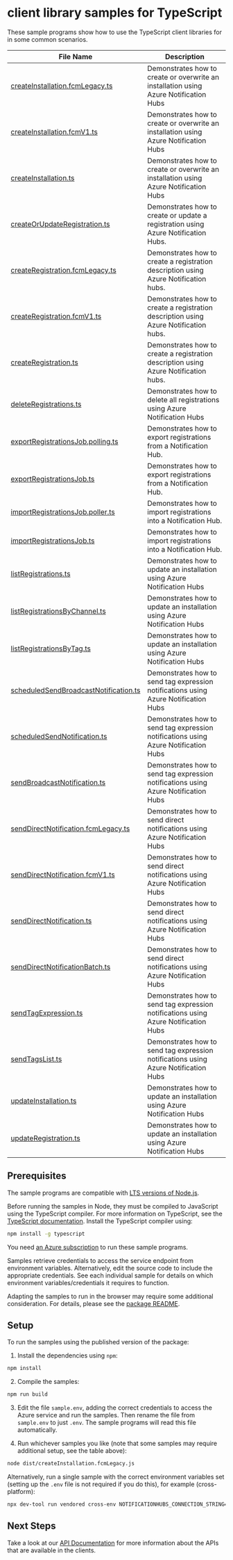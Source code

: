 # client library samples for TypeScript

These sample programs show how to use the TypeScript client libraries for in some common scenarios.

| **File Name**                                                               | **Description**                                                                       |
| --------------------------------------------------------------------------- | ------------------------------------------------------------------------------------- |
| [createInstallation.fcmLegacy.ts][createinstallation.fcmlegacy]             | Demonstrates how to create or overwrite an installation using Azure Notification Hubs |
| [createInstallation.fcmV1.ts][createinstallation.fcmv1]                     | Demonstrates how to create or overwrite an installation using Azure Notification Hubs |
| [createInstallation.ts][createinstallation]                                 | Demonstrates how to create or overwrite an installation using Azure Notification Hubs |
| [createOrUpdateRegistration.ts][createorupdateregistration]                 | Demonstrates how to create or update a registration using Azure Notification Hubs.    |
| [createRegistration.fcmLegacy.ts][createregistration.fcmlegacy]             | Demonstrates how to create a registration description using Azure Notification hubs.  |
| [createRegistration.fcmV1.ts][createregistration.fcmv1]                     | Demonstrates how to create a registration description using Azure Notification hubs.  |
| [createRegistration.ts][createregistration]                                 | Demonstrates how to create a registration description using Azure Notification hubs.  |
| [deleteRegistrations.ts][deleteregistrations]                               | Demonstrates how to delete all registrations using Azure Notification Hubs            |
| [exportRegistrationsJob.polling.ts][exportregistrationsjob.polling]         | Demonstrates how to export registrations from a Notification Hub.                     |
| [exportRegistrationsJob.ts][exportregistrationsjob]                         | Demonstrates how to export registrations from a Notification Hub.                     |
| [importRegistrationsJob.poller.ts][importregistrationsjob.poller]           | Demonstrates how to import registrations into a Notification Hub.                     |
| [importRegistrationsJob.ts][importregistrationsjob]                         | Demonstrates how to import registrations into a Notification Hub.                     |
| [listRegistrations.ts][listregistrations]                                   | Demonstrates how to update an installation using Azure Notification Hubs              |
| [listRegistrationsByChannel.ts][listregistrationsbychannel]                 | Demonstrates how to update an installation using Azure Notification Hubs              |
| [listRegistrationsByTag.ts][listregistrationsbytag]                         | Demonstrates how to update an installation using Azure Notification Hubs              |
| [scheduledSendBroadcastNotification.ts][scheduledsendbroadcastnotification] | Demonstrates how to send tag expression notifications using Azure Notification Hubs   |
| [scheduledSendNotification.ts][scheduledsendnotification]                   | Demonstrates how to send tag expression notifications using Azure Notification Hubs   |
| [sendBroadcastNotification.ts][sendbroadcastnotification]                   | Demonstrates how to send tag expression notifications using Azure Notification Hubs   |
| [sendDirectNotification.fcmLegacy.ts][senddirectnotification.fcmlegacy]     | Demonstrates how to send direct notifications using Azure Notification Hubs           |
| [sendDirectNotification.fcmV1.ts][senddirectnotification.fcmv1]             | Demonstrates how to send direct notifications using Azure Notification Hubs           |
| [sendDirectNotification.ts][senddirectnotification]                         | Demonstrates how to send direct notifications using Azure Notification Hubs           |
| [sendDirectNotificationBatch.ts][senddirectnotificationbatch]               | Demonstrates how to send direct notifications using Azure Notification Hubs           |
| [sendTagExpression.ts][sendtagexpression]                                   | Demonstrates how to send tag expression notifications using Azure Notification Hubs   |
| [sendTagsList.ts][sendtagslist]                                             | Demonstrates how to send tag expression notifications using Azure Notification Hubs   |
| [updateInstallation.ts][updateinstallation]                                 | Demonstrates how to update an installation using Azure Notification Hubs              |
| [updateRegistration.ts][updateregistration]                                 | Demonstrates how to update an installation using Azure Notification Hubs              |

## Prerequisites

The sample programs are compatible with [LTS versions of Node.js](https://github.com/nodejs/release#release-schedule).

Before running the samples in Node, they must be compiled to JavaScript using the TypeScript compiler. For more information on TypeScript, see the [TypeScript documentation][typescript]. Install the TypeScript compiler using:

```bash
npm install -g typescript
```

You need [an Azure subscription][freesub] to run these sample programs.

Samples retrieve credentials to access the service endpoint from environment variables. Alternatively, edit the source code to include the appropriate credentials. See each individual sample for details on which environment variables/credentials it requires to function.

Adapting the samples to run in the browser may require some additional consideration. For details, please see the [package README][package].

## Setup

To run the samples using the published version of the package:

1. Install the dependencies using `npm`:

```bash
npm install
```

2. Compile the samples:

```bash
npm run build
```

3. Edit the file `sample.env`, adding the correct credentials to access the Azure service and run the samples. Then rename the file from `sample.env` to just `.env`. The sample programs will read this file automatically.

4. Run whichever samples you like (note that some samples may require additional setup, see the table above):

```bash
node dist/createInstallation.fcmLegacy.js
```

Alternatively, run a single sample with the correct environment variables set (setting up the `.env` file is not required if you do this), for example (cross-platform):

```bash
npx dev-tool run vendored cross-env NOTIFICATIONHUBS_CONNECTION_STRING="<notificationhubs connection string>" NOTIFICATION_HUB_NAME="<notification hub name>" FCM_REGISTRATION_ID="<fcm registration id>" node dist/createInstallation.fcmLegacy.js
```

## Next Steps

Take a look at our [API Documentation][apiref] for more information about the APIs that are available in the clients.

[createinstallation.fcmlegacy]: https://github.com/Azure/azure-sdk-for-js/blob/main/sdk/notificationhubs/notification-hubs/samples/v2/typescript/src/createInstallation.fcmLegacy.ts
[createinstallation.fcmv1]: https://github.com/Azure/azure-sdk-for-js/blob/main/sdk/notificationhubs/notification-hubs/samples/v2/typescript/src/createInstallation.fcmV1.ts
[createinstallation]: https://github.com/Azure/azure-sdk-for-js/blob/main/sdk/notificationhubs/notification-hubs/samples/v2/typescript/src/createInstallation.ts
[createorupdateregistration]: https://github.com/Azure/azure-sdk-for-js/blob/main/sdk/notificationhubs/notification-hubs/samples/v2/typescript/src/createOrUpdateRegistration.ts
[createregistration.fcmlegacy]: https://github.com/Azure/azure-sdk-for-js/blob/main/sdk/notificationhubs/notification-hubs/samples/v2/typescript/src/createRegistration.fcmLegacy.ts
[createregistration.fcmv1]: https://github.com/Azure/azure-sdk-for-js/blob/main/sdk/notificationhubs/notification-hubs/samples/v2/typescript/src/createRegistration.fcmV1.ts
[createregistration]: https://github.com/Azure/azure-sdk-for-js/blob/main/sdk/notificationhubs/notification-hubs/samples/v2/typescript/src/createRegistration.ts
[deleteregistrations]: https://github.com/Azure/azure-sdk-for-js/blob/main/sdk/notificationhubs/notification-hubs/samples/v2/typescript/src/deleteRegistrations.ts
[exportregistrationsjob.polling]: https://github.com/Azure/azure-sdk-for-js/blob/main/sdk/notificationhubs/notification-hubs/samples/v2/typescript/src/exportRegistrationsJob.polling.ts
[exportregistrationsjob]: https://github.com/Azure/azure-sdk-for-js/blob/main/sdk/notificationhubs/notification-hubs/samples/v2/typescript/src/exportRegistrationsJob.ts
[importregistrationsjob.poller]: https://github.com/Azure/azure-sdk-for-js/blob/main/sdk/notificationhubs/notification-hubs/samples/v2/typescript/src/importRegistrationsJob.poller.ts
[importregistrationsjob]: https://github.com/Azure/azure-sdk-for-js/blob/main/sdk/notificationhubs/notification-hubs/samples/v2/typescript/src/importRegistrationsJob.ts
[listregistrations]: https://github.com/Azure/azure-sdk-for-js/blob/main/sdk/notificationhubs/notification-hubs/samples/v2/typescript/src/listRegistrations.ts
[listregistrationsbychannel]: https://github.com/Azure/azure-sdk-for-js/blob/main/sdk/notificationhubs/notification-hubs/samples/v2/typescript/src/listRegistrationsByChannel.ts
[listregistrationsbytag]: https://github.com/Azure/azure-sdk-for-js/blob/main/sdk/notificationhubs/notification-hubs/samples/v2/typescript/src/listRegistrationsByTag.ts
[scheduledsendbroadcastnotification]: https://github.com/Azure/azure-sdk-for-js/blob/main/sdk/notificationhubs/notification-hubs/samples/v2/typescript/src/scheduledSendBroadcastNotification.ts
[scheduledsendnotification]: https://github.com/Azure/azure-sdk-for-js/blob/main/sdk/notificationhubs/notification-hubs/samples/v2/typescript/src/scheduledSendNotification.ts
[sendbroadcastnotification]: https://github.com/Azure/azure-sdk-for-js/blob/main/sdk/notificationhubs/notification-hubs/samples/v2/typescript/src/sendBroadcastNotification.ts
[senddirectnotification.fcmlegacy]: https://github.com/Azure/azure-sdk-for-js/blob/main/sdk/notificationhubs/notification-hubs/samples/v2/typescript/src/sendDirectNotification.fcmLegacy.ts
[senddirectnotification.fcmv1]: https://github.com/Azure/azure-sdk-for-js/blob/main/sdk/notificationhubs/notification-hubs/samples/v2/typescript/src/sendDirectNotification.fcmV1.ts
[senddirectnotification]: https://github.com/Azure/azure-sdk-for-js/blob/main/sdk/notificationhubs/notification-hubs/samples/v2/typescript/src/sendDirectNotification.ts
[senddirectnotificationbatch]: https://github.com/Azure/azure-sdk-for-js/blob/main/sdk/notificationhubs/notification-hubs/samples/v2/typescript/src/sendDirectNotificationBatch.ts
[sendtagexpression]: https://github.com/Azure/azure-sdk-for-js/blob/main/sdk/notificationhubs/notification-hubs/samples/v2/typescript/src/sendTagExpression.ts
[sendtagslist]: https://github.com/Azure/azure-sdk-for-js/blob/main/sdk/notificationhubs/notification-hubs/samples/v2/typescript/src/sendTagsList.ts
[updateinstallation]: https://github.com/Azure/azure-sdk-for-js/blob/main/sdk/notificationhubs/notification-hubs/samples/v2/typescript/src/updateInstallation.ts
[updateregistration]: https://github.com/Azure/azure-sdk-for-js/blob/main/sdk/notificationhubs/notification-hubs/samples/v2/typescript/src/updateRegistration.ts
[apiref]: https://learn.microsoft.com/javascript/api/@azure/notification-hubs?view=azure-node-preview
[freesub]: https://azure.microsoft.com/free/
[package]: https://github.com/Azure/azure-sdk-for-js/tree/main/sdk/notificationhubs/notification-hubs/README.md
[typescript]: https://www.typescriptlang.org/docs/home.html
